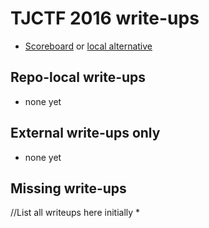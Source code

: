 # TJCTF 2016 write-ups

* [Scoreboard](https://compete.tjctf.org/scoreboard/) or [local alternative](scoreboard.txt)

## Repo-local write-ups

* none yet

## External write-ups only

* none yet

## Missing write-ups
//List all writeups here initially
* 
